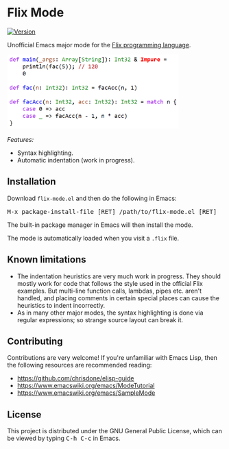 # Flix Mode

[![Version](https://img.shields.io/badge/version-0.0.5-green)]()

Unofficial Emacs major mode for the [Flix programming language](https://flix.dev).

<img width="400" src="screenshot.png">

*Features:*

* Syntax highlighting.
* Automatic indentation (work in progress).

## Installation

Download `flix-mode.el` and then do the following in Emacs:

<kbd>M-x package-install-file [RET] /path/to/flix-mode.el [RET]</kbd>

The built-in package manager in Emacs will then install the mode.

The mode is automatically loaded when you visit a `.flix` file.

## Known limitations

* The indentation heuristics are very much work in progress. They should mostly work for code that follows the style used in the official Flix examples. But multi-line function calls, lambdas, pipes etc. aren't handled, and placing comments in certain special places can cause the heuristics to indent incorrectly.
* As in many other major modes, the syntax highlighting is done via regular expressions; so strange source layout can break it.

## Contributing

Contributions are very welcome! If you're unfamiliar with Emacs Lisp, then 
the following resources are recommended reading:

* https://github.com/chrisdone/elisp-guide
* https://www.emacswiki.org/emacs/ModeTutorial
* https://www.emacswiki.org/emacs/SampleMode

## License

This project is distributed under the GNU General Public License, which can
be viewed by typing <kbd>C-h C-c</kbd> in Emacs.

